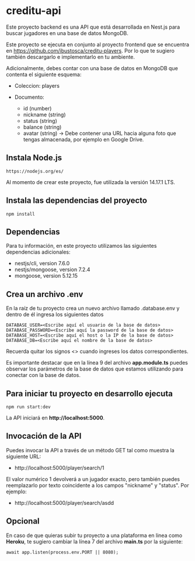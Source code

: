 # creditu-api

Este proyecto backend es una API que está desarrollada en Nest.js para buscar jugadores en una base de datos MongoDB.

Este proyecto se ejecuta en conjunto al proyecto frontend que se encuentra en https://github.com/ibustosca/creditu-players. Por lo que te sugiero también descargarlo e implementarlo en tu ambiente.

Adicionalmente, debes contar con una base de datos en MongoDB que contenta el siguiente esquema:

- Coleccion: players

- Documento:

    + id (number)
    + nickname (string)
    + status (string)
    + balance (string)
    + avatar (string) -> Debe contener una URL hacia alguna foto que tengas almacenada, por ejemplo en Google Drive.

## Instala Node.js
```
https://nodejs.org/es/
```
Al momento de crear este proyecto, fue utilizada la versión 14.17.1 LTS.

## Instala las dependencias del proyecto
```
npm install
```

## Dependencias

Para tu información, en este proyecto utilizamos las siguientes dependencias adicionales:

- nestjs/cli, version 7.6.0
- nestjs/mongoose, version 7.2.4
- mongoose, version 5.12.15
 
## Crea un archivo .env

En la raíz de tu proyecto crea un nuevo archivo llamado .database.env y dentro de él ingresa los siguientes datos
```
DATABASE_USER=<Escribe aquí el usuario de la base de datos>
DATABASE_PASSWORD=<Escribe aquí la password de la base de datos>
DATABASE_HOST=<Escribe aquí el host o la IP de la base de datos>
DATABASE_DB=<Escribe aquí el nombre de la base de datos>
```
Recuerda quitar los signos <> cuando ingreses los datos correspondientes.

Es importante destacar que en la línea 9 del archivo **app.module.ts** puedes observar los parámetros de la base de datos que estamos utilizando para conectar con la base de datos.

## Para iniciar tu proyecto en desarrollo ejecuta
```
npm run start:dev
```
La API iniciará en **http://localhost:5000**.

## Invocación de la API

Puedes invocar la API a través de un método GET tal como muestra la siguiente URL:

- http://localhost:5000/player/search/1

El valor numérico 1 devolverá a un jugador exacto, pero también puedes reemplazarlo por texto coincidente a los campos "nickname" y "status". Por ejemplo:

- http://localhost:5000/player/search/asdd

## Opcional

En caso de que quieras subir tu proyecto a una plataforma en linea como **Heroku**, te sugiero cambiar la línea 7 del archivo **main.ts** por la siguiente:
```
await app.listen(process.env.PORT || 8080);
```